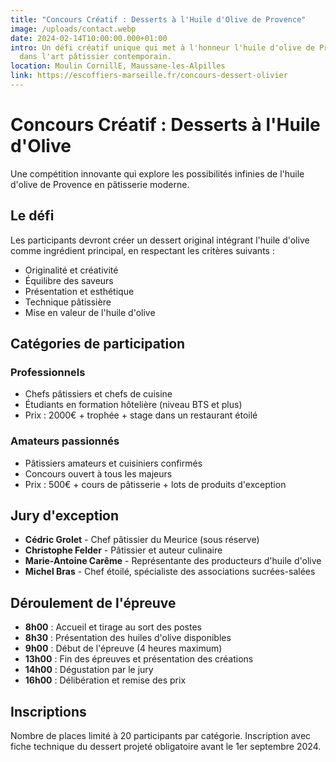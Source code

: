 ```yaml
---
title: "Concours Créatif : Desserts à l'Huile d'Olive de Provence"
image: /uploads/contact.webp
date: 2024-02-14T10:00:00.000+01:00
intro: Un défi créatif unique qui met à l'honneur l'huile d'olive de Provence
  dans l'art pâtissier contemporain.
location: Moulin CornillE, Maussane-les-Alpilles
link: https://escoffiers-marseille.fr/concours-dessert-olivier
---
```


# Concours Créatif : Desserts à l'Huile d'Olive

Une compétition innovante qui explore les possibilités infinies de l'huile d'olive de Provence en pâtisserie moderne.

## Le défi

Les participants devront créer un dessert original intégrant l'huile d'olive comme ingrédient principal, en respectant les critères suivants :

- Originalité et créativité
- Équilibre des saveurs
- Présentation et esthétique
- Technique pâtissière
- Mise en valeur de l'huile d'olive

## Catégories de participation

### Professionnels

- Chefs pâtissiers et chefs de cuisine
- Étudiants en formation hôtelière (niveau BTS et plus)
- Prix : 2000€ + trophée + stage dans un restaurant étoilé

### Amateurs passionnés

- Pâtissiers amateurs et cuisiniers confirmés
- Concours ouvert à tous les majeurs
- Prix : 500€ + cours de pâtisserie + lots de produits d'exception

## Jury d'exception

- **Cédric Grolet** - Chef pâtissier du Meurice (sous réserve)
- **Christophe Felder** - Pâtissier et auteur culinaire
- **Marie-Antoine Carême** - Représentante des producteurs d'huile d'olive
- **Michel Bras** - Chef étoilé, spécialiste des associations sucrées-salées

## Déroulement de l'épreuve

- **8h00** : Accueil et tirage au sort des postes
- **8h30** : Présentation des huiles d'olive disponibles
- **9h00** : Début de l'épreuve (4 heures maximum)
- **13h00** : Fin des épreuves et présentation des créations
- **14h00** : Dégustation par le jury
- **16h00** : Délibération et remise des prix

## Inscriptions

Nombre de places limité à 20 participants par catégorie.
Inscription avec fiche technique du dessert projeté obligatoire avant le 1er septembre 2024.

